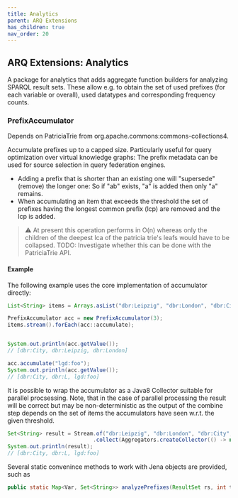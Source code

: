 ```yaml
---
title: Analytics
parent: ARQ Extensions
has_children: true
nav_order: 20
---
```


## ARQ Extensions: Analytics

A package for analytics that adds aggregate function builders for analyzing SPARQL result sets. These allow e.g. to obtain the set of used prefixes (for each variable or overall), used datatypes and corresponding frequency counts.


### PrefixAccumulator

Depends on PatriciaTrie from org.apache.commons:commons-collections4.

Accumulate prefixes up to a capped size.
Particularly useful for query optimization over virtual knowledge graphs: The prefix metadata can be used for source selection in query federation engines.

* Adding a prefix that is shorter than an existing one will "supersede" (remove) the longer one: So if "ab" exists, "a" is added then only "a" remains.
* When accumulating an item that exceeds the threshold the set of prefixes having the longest
common prefix (lcp) are removed and the lcp is added.

> :warning: At present this operation performs in O(n) whereas only the children of the deepest lca of the patricia trie's leafs would have to be collapsed. TODO: Investigate whether this can be done with the PatriciaTrie API.


#### Example
The following example uses the core implementation of accumulator directly:

```java
List<String> items = Arrays.asList("dbr:Leipzig", "dbr:London", "dbr:City");

PrefixAccumulator acc = new PrefixAccumulator(3);
items.stream().forEach(acc::accumulate);


System.out.println(acc.getValue());
// [dbr:City, dbr:Leipzig, dbr:London]

acc.accumulate("lgd:foo");
System.out.println(acc.getValue());
// [dbr:City, dbr:L, lgd:foo]

```

It is possible to wrap the accumulator as a Java8 Collector suitable for parallel procsessing.
Note, that in the case of parallel processing the result will be correct but may be non-deterministic as the output of the
combine step depends on the set of items the accumulators have seen w.r.t. the given threshold.

```java
Set<String> result = Stream.of("dbr:Leipzig", "dbr:London", "dbr:City", "lgd:foo")
                           .collect(Aggregators.createCollector(() -> new PrefixAccumulator(3)));
System.out.println(result);
// [dbr:City, dbr:L, lgd:foo]

```

Several static convenince methods to work with Jena objects are provided, such as

```java
public static Map<Var, Set<String>> analyzePrefixes(ResultSet rs, int targetSize) { }
```


